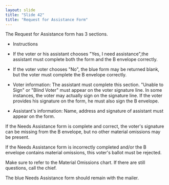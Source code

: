 ```yaml
---
layout: slide
title: "Slide 42"
title: "Request for Assistance Form"
---
```


The Request for Assistance form has 3 sections.

- Instructions

- If the voter or his assistant chooses "Yes, I need assistance",the assistant must complete both the form and the B envelope correctly.

- If the voter voter chooses "No", the blue form may be returned blank, but the voter must complete the B envelope correctly.

- Voter information: The assistant must complete this section. "Unable to Sign" or "Blind Voter" must appear on the voter signature line. In some instances, the voter may actually sign on the signature line. If the voter provides his signature on the form, he must also sign the B envelope.

- Assistant's information: Name, address and signature of assistant must appear on the form.

If the Needs Assistance form is complete and correct, the voter's signature can be missing from the B envelope, but no other material omissions may be present.

If the Needs Assistance form is incorrectly completed and/or the B envelope contains material omissions, this voter's ballot must be rejected.

Make sure to refer to the Material Omissions chart. If there are still questions, call the chief.

The blue Needs Assistance form should remain with the mailer.